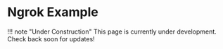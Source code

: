 # Ngrok Example

!!! note "Under Construction"
    This page is currently under development. Check back soon for updates!
